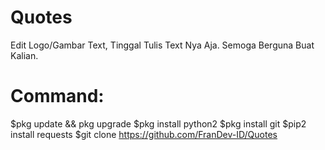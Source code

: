 # Quotes
Edit Logo/Gambar Text, Tinggal Tulis Text Nya Aja. Semoga Berguna Buat Kalian.

# Command:
$pkg update && pkg upgrade
$pkg install python2
$pkg install git
$pip2 install requests
$git clone https://github.com/FranDev-ID/Quotes
